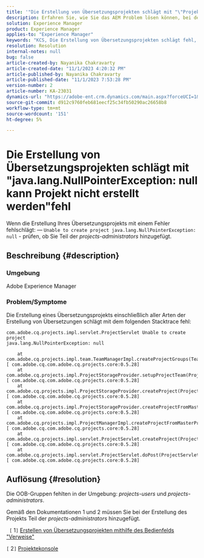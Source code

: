 ```yaml
---
title: '"Die Erstellung von Übersetzungsprojekten schlägt mit "\"Projekt kann nicht erstellt werden java.lang.NullPointerException: null\"" fehl.'
description: Erfahren Sie, wie Sie das AEM Problem lösen können, bei dem die Erstellung von Übersetzungsprojekten fehlschlägt. OOB-Gruppen wurden als fehlend gefunden.
solution: Experience Manager
product: Experience Manager
applies-to: "Experience Manager"
keywords: "KCS, Die Erstellung von Übersetzungsprojekten schlägt fehl, AEM, Projekt kann nicht erstellt werden, java.lang.NullPointerException"
resolution: Resolution
internal-notes: null
bug: false
article-created-by: Nayanika Chakravarty
article-created-date: "11/1/2023 4:20:32 PM"
article-published-by: Nayanika Chakravarty
article-published-date: "11/1/2023 7:53:28 PM"
version-number: 2
article-number: KA-23031
dynamics-url: "https://adobe-ent.crm.dynamics.com/main.aspx?forceUCI=1&pagetype=entityrecord&etn=knowledgearticle&id=8d39a28e-d278-ee11-8179-6045bd0065f9"
source-git-commit: d912c9760feb681eecf25c34fb50290ac26658b8
workflow-type: tm+mt
source-wordcount: '151'
ht-degree: 5%

---
```


# Die Erstellung von Übersetzungsprojekten schlägt mit &quot;java.lang.NullPointerException: null kann Projekt nicht erstellt werden&quot;fehl


Wenn die Erstellung Ihres Übersetzungsprojekts mit einem Fehler fehlschlägt: — `Unable to create project java.lang.NullPointerException: null` - prüfen, ob Sie Teil der *projects-administrators* hinzugefügt.

## Beschreibung {#description}


### Umgebung

Adobe Experience Manager

### Problem/Symptome

Die Erstellung eines Übersetzungsprojekts einschließlich aller Arten der Erstellung von Übersetzungen schlägt mit dem folgenden Stacktrace fehl:


```
com.adobe.cq.projects.impl.servlet.ProjectServlet Unable to create project
java.lang.NullPointerException: null

    at com.adobe.cq.projects.impl.team.TeamManagerImpl.createProjectGroups(TeamManagerImpl.java:346) [ com.adobe.cq.com.adobe.cq.projects.core:0.5.28] 
    at com.adobe.cq.projects.impl.ProjectStorageProvider.setupProjectTeam(ProjectStorageProvider.java:691) [ com.adobe.cq.com.adobe.cq.projects.core:0.5.28] 
    at com.adobe.cq.projects.impl.ProjectStorageProvider.createProject(ProjectStorageProvider.java:636) [ com.adobe.cq.com.adobe.cq.projects.core:0.5.28] 
    at com.adobe.cq.projects.impl.ProjectStorageProvider.createProjectFromMasterProject(ProjectStorageProvider.java:514) [ com.adobe.cq.com.adobe.cq.projects.core:0.5.28] 
    at com.adobe.cq.projects.impl.ProjectManagerImpl.createProjectFromMasterProject(ProjectManagerImpl.java:92) [ com.adobe.cq.com.adobe.cq.projects.core:0.5.28] 
    at com.adobe.cq.projects.impl.servlet.ProjectServlet.createProject(ProjectServlet.java:297) [ com.adobe.cq.com.adobe.cq.projects.core:0.5.28] 
    at com.adobe.cq.projects.impl.servlet.ProjectServlet.doPost(ProjectServlet.java:196) [ com.adobe.cq.com.adobe.cq.projects.core:0.5.28]
```



## Auflösung {#resolution}


Die OOB-Gruppen fehlten in der Umgebung: *projects-users* und *projects-administrators*.

Gemäß den Dokumentationen 1 und 2 müssen Sie bei der Erstellung des Projekts Teil der *projects-administrators* hinzugefügt.

&#x200B; &#x200B; &#x200B;`[` 1`]`  [Erstellen von Übersetzungsprojekten mithilfe des Bedienfelds &quot;Verweise&quot;](https://experienceleague.adobe.com/docs/experience-manager-65/administering/introduction/tc-manage.html?lang=en#creating-translation-projects-using-the-references-panel)

`[` 2`]`  [Projektekonsole](https://experienceleague.adobe.com/docs/experience-manager-65/authoring/projects/projects.html?lang=en#projects-console)
